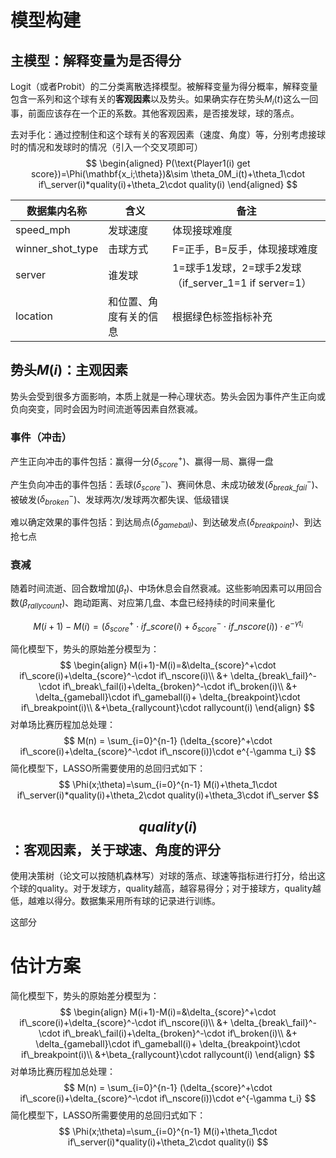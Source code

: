 # 模型构建

## 主模型：解释变量为是否得分

Logit（或者Probit）的二分类离散选择模型。被解释变量为得分概率，解释变量包含一系列和这个球有关的**客观因素**以及势头。如果确实存在势头$M_i(t)$这么一回事，前面应该存在一个正的系数。其他客观因素，是否接发球，球的落点。

去对手化：通过控制住和这个球有关的客观因素（速度、角度）等，分别考虑接球时的情况和发球时的情况（引入一个交叉项即可）
$$
\begin{aligned}
P(\text{Player1(i) get score})=\Phi(\mathbf{x_i;\theta})&\sim \theta_0M_i(t)+\theta_1\cdot if\_server(i)*quality(i)+\theta_2\cdot quality(i)
\end{aligned}
$$

| 数据集内名称     | 含义                   | 备注                                                  |
| ---------------- | ---------------------- | ----------------------------------------------------- |
| speed_mph        | 发球速度               | 体现接球难度                                          |
| winner_shot_type | 击球方式               | F=正手，B=反手，体现接球难度                          |
| server           | 谁发球                 | 1=球手1发球，2=球手2发球（if_server_1=1 if server=1） |
| location         | 和位置、角度有关的信息 | 根据绿色标签指标补充                                  |

## 势头$M(i)$：主观因素

势头会受到很多方面影响，本质上就是一种心理状态。势头会因为事件产生正向或负向突变，同时会因为时间流逝等因素自然衰减。

### 事件（冲击）

产生正向冲击的事件包括：赢得一分($\delta_{score}^{+}$)、赢得一局、赢得一盘

产生负向冲击的事件包括：丢球($\delta_{score}^{-}$)、赛间休息、未成功破发($\delta_{break\_fail}^-$)、被破发($\delta_{broken}^-$)、发球两次/发球两次都失误、低级错误

难以确定效果的事件包括：到达局点($\delta_{gameball}$)、到达破发点($\delta_{breakpoint}$)、到达抢七点

### 衰减

随着时间流逝、回合数增加($\beta_t$)、中场休息会自然衰减。这些影响因素可以用回合数($\beta_{rallycount}$)、跑动距离、对应第几盘、本盘已经持续的时间来量化

$$
M(i+1)-M(i)=(\delta_{score}^+\cdot if\_score(i)+\delta_{score}^-\cdot if\_nscore(i))\cdot e^{-\gamma t_i}
$$

简化模型下，势头的原始差分模型为：
$$
\begin{align}
M(i+1)-M(i)=&\delta_{score}^+\cdot if\_score(i)+\delta_{score}^-\cdot if\_nscore(i)\\
&+ \delta_{break\_fail}^-\cdot if\_break\_fail(i)+\delta_{broken}^-\cdot if\_broken(i)\\
&+ \delta_{gameball}\cdot if\_gameball(i)+ \delta_{breakpoint}\cdot if\_breakpoint(i)\\
&+\beta_{rallycount}\cdot rallycount(i)
\end{align}
$$
对单场比赛历程加总处理：
$$
M(n) = \sum_{i=0}^{n-1} (\delta_{score}^+\cdot if\_score(i)+\delta_{score}^-\cdot if\_nscore(i))\cdot e^{-\gamma t_i}
$$
简化模型下，LASSO所需要使用的总回归式如下：
$$
\Phi(x;\theta)=\sum_{i=0}^{n-1} M(i)+\theta_1\cdot if\_server(i)*quality(i)+\theta_2\cdot quality(i)+\theta_3\cdot if\_server
$$


## $$quality(i)$$：客观因素，关于球速、角度的评分

使用决策树（论文可以按随机森林写）对球的落点、球速等指标进行打分，给出这个球的quality。对于发球方，quality越高，越容易得分；对于接球方，quality越低，越难以得分。数据集采用所有球的记录进行训练。

这部分

# 估计方案

简化模型下，势头的原始差分模型为：
$$
\begin{align}
M(i+1)-M(i)=&\delta_{score}^+\cdot if\_score(i)+\delta_{score}^-\cdot if\_nscore(i)\\
&+ \delta_{break\_fail}^-\cdot if\_break\_fail(i)+\delta_{broken}^-\cdot if\_broken(i)\\
&+ \delta_{gameball}\cdot if\_gameball(i)+ \delta_{breakpoint}\cdot if\_breakpoint(i)\\
&+\beta_{rallycount}\cdot rallycount(i)
\end{align}
$$
对单场比赛历程加总处理：
$$
M(n) = \sum_{i=0}^{n-1} (\delta_{score}^+\cdot if\_score(i)+\delta_{score}^-\cdot if\_nscore(i))\cdot e^{-\gamma t_i}
$$
简化模型下，LASSO所需要使用的总回归式如下：
$$
\Phi(x;\theta)=\sum_{i=0}^{n-1} M(i)+\theta_1\cdot if\_server(i)*quality(i)+\theta_2\cdot quality(i)
$$
